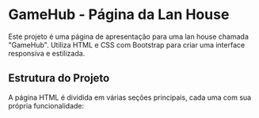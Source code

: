 # GameHub - Página da Lan House
Este projeto é uma página de apresentação para uma lan house chamada "GameHub". Utiliza HTML e CSS com Bootstrap para criar uma interface responsiva e estilizada.

## Estrutura do Projeto
A página HTML é dividida em várias seções principais, cada uma com sua própria funcionalidade:
